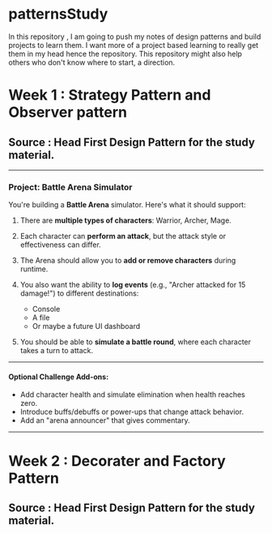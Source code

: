 # patternsStudy

In this repository , I am going to push my notes of design patterns and build projects to learn them. I want more of a project based learning to really get them in my head hence the repository. This repository might also help others who don't know where to start, a direction.

# Week 1 : Strategy Pattern and Observer pattern 
## Source : Head First Design Pattern for the study material.

---

### **Project: Battle Arena Simulator**

You're building a **Battle Arena** simulator. Here's what it should support:

1. There are **multiple types of characters**: Warrior, Archer, Mage.
2. Each character can **perform an attack**, but the attack style or effectiveness can differ.
3. The Arena should allow you to **add or remove characters** during runtime.
4. You also want the ability to **log events** (e.g., "Archer attacked for 15 damage!") to different destinations:

   * Console
   * A file
   * Or maybe a future UI dashboard
5. You should be able to **simulate a battle round**, where each character takes a turn to attack.

---

#### **Optional Challenge Add-ons**:

* Add character health and simulate elimination when health reaches zero.
* Introduce buffs/debuffs or power-ups that change attack behavior.
* Add an "arena announcer" that gives commentary.

---
# Week 2 : Decorater and Factory Pattern
## Source : Head First Design Pattern for the study material.